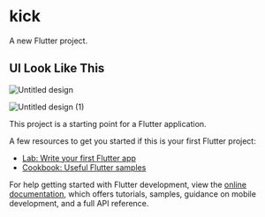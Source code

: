 # kick

A new Flutter project.

## UI Look Like This 

![Untitled design](https://github.com/user-attachments/assets/0b88dbe0-e607-4cb2-ac5d-8a58561d1063)

![Untitled design (1)](https://github.com/user-attachments/assets/0556d497-0bbe-406f-b366-86d02887006d)

This project is a starting point for a Flutter application.

A few resources to get you started if this is your first Flutter project:

- [Lab: Write your first Flutter app](https://docs.flutter.dev/get-started/codelab)
- [Cookbook: Useful Flutter samples](https://docs.flutter.dev/cookbook)

For help getting started with Flutter development, view the
[online documentation](https://docs.flutter.dev/), which offers tutorials,
samples, guidance on mobile development, and a full API reference.
